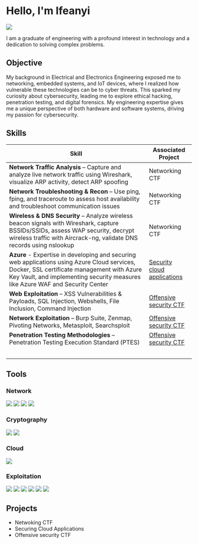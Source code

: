 # Hello, I'm Ifeanyi
<a href="www.linkedin.com/in/ifeanyi-chika-okafor-537706174"><img src="https://img.shields.io/badge/-LinkedIn-0072b1?&style=for-the-badge&logo=linkedin&logoColor=white" /></a>



I am a graduate of engineering with a profound interest in technology and a dedication to solving complex problems.
## Objective


My background in Electrical and Electronics Engineering exposed me to networking, embedded systems, and IoT devices, where I realized how vulnerable these technologies can be to cyber threats. This sparked my curiosity about cybersecurity, leading me to explore ethical hacking, penetration testing, and digital forensics. My engineering expertise gives me a unique perspective of both hardware and software systems, driving my passion for cybersecurity.

## Skills


| Skill                                         | Associated Project         |
|-----------------------------------------------|----------------------------|
| **Network Traffic Analysis** – Capture and analyze live network traffic using Wireshark, visualize ARP activity, detect ARP spoofing | Networking CTF |
| **Network Troubleshooting & Recon** – Use ping, fping, and traceroute to assess host availability and troubleshoot communication issues | Networking CTF |
| **Wireless & DNS Security** – Analyze wireless beacon signals with Wireshark, capture BSSIDs/SSIDs, assess WAP security, decrypt wireless traffic with Aircrack-ng, validate DNS records using nslookup | Networking CTF |
| **Azure** - Expertise in developing and securing web applications using Azure Cloud services, Docker, SSL certificate management with Azure Key Vault, and implementing security measures like Azure WAF and Security Center | <a href="https://google.com">Security cloud applications</a>|
| **Web Exploitation** – XSS Vulnerabilities & Payloads, SQL Injection, Webshells, File Inclusion, Command Injection | <a href="https://yourprojectlink.com">Offensive security CTF</a>|
| **Network Exploitation** – Burp Suite, Zenmap, Pivoting Networks, Metasploit, Searchsploit | <a href="https://yourprojectlink.com">Offensive security CTF</a>|
| **Penetration Testing Methodologies** – Penetration Testing Execution Standard (PTES) | <a href="https://yourprojectlink.com">Offensive security CTF</a> |
|  | <a href="https://google.com"></a>|
|          | <a href="https://google.com"></a>|
|       | <a href="https://google.com"></a>|
|                   | <a href="https://google.com"></a>|
|  | <a href="https://google.com"></a>|

## Tools


### Network
<div>
    <img src="https://img.shields.io/badge/-Wireshark-1679A7?&style=for-the-badge&logo=Wireshark&logoColor=white" />
    <img src="https://img.shields.io/badge/Aircrack--ng-FF8C00?style=for-the-badge&logo=aircrack-ng&logoColor=white" />
    <img src="https://img.shields.io/badge/-nslookup-0095D9?&style=for-the-badge&logo=Microsoft&logoColor=white" />
    <img src="https://img.shields.io/badge/Snort-EE0000?style=for-the-badge&logo=Snort&logoColor=white" />
    
</div>

### Cryptography
<div>
    <img src="https://img.shields.io/badge/OpenSSL-8C8C8C?style=for-the-badge&logo=OpenSSL&logoColor=white" />
    <img src="https://img.shields.io/badge/Hashcat-FF6347?style=for-the-badge&logo=Hashcat&logoColor=white" />
</div>

### Cloud
<div>
    <img src="https://img.shields.io/badge/-Microsoft_Azure-0078D4?&style=for-the-badge&logo=Microsoft&logoColor=white" />
</div>

### Exploitation
<div>
    <img src="https://img.shields.io/badge/-Burp%20Suite-FD5C5C?&style=for-the-badge&logo=Burp%20Suite&logoColor=white" />
    <img src="https://img.shields.io/badge/-Webshells-FF5722?&style=for-the-badge&logo=Shell&logoColor=white" />
    <img src="https://img.shields.io/badge/-Searchsploit-009688?&style=for-the-badge&logo=GitHub&logoColor=white" />
    <img src="https://img.shields.io/badge/-Metasploit-039BE5?&style=for-the-badge&logo=Metasploit&logoColor=white" />
    <img src="https://img.shields.io/badge/-Zenmap-8E24AA?&style=for-the-badge&logo=Nmap&logoColor=white" />
    <img src="https://img.shields.io/badge/Nessus-00BFFF?style=for-the-badge&logo=Nessus&logoColor=white" />


</div>

<!--### SIEM
<div>
    <img src="https://img.shields.io/badge/-Microsoft_Sentinel-0078D4?&style=for-the-badge&logo=Microsoft&logoColor=white" />
    <img src="https://img.shields.io/badge/-Splunk-000000?&style=for-the-badge&logo=Splunk&logoColor=white" />
    <img src="https://img.shields.io/badge/-Elastic-005571?&style=for-the-badge&logo=Elastic&logoColor=white" />
</div>

### Forensics
<div>
    <img src="https://img.shields.io/badge/-Microsoft_Azure-0078D4?&style=for-the-badge&logo=Microsoft&logoColor=white" />
</div>
-->

<!-- ### Certifications 

<div>
<img src="https://img.shields.io/badge/-Security%2B-FF0000?&style=for-the-badge&logo=CompTIA&logoColor=white" />
<img src="https://img.shields.io/badge/-Network%2B-007ACC?&style=for-the-badge&logo=CompTIA&logoColor=white" />
<img src="https://img.shields.io/badge/-A%2B-4D4D4D?&style=for-the-badge&logo=CompTIA&logoColor=white" />
<img src="https://img.shields.io/badge/-CDSA-006400?&style=for-the-badge&logoColor=white" />
<img src="https://img.shields.io/badge/-CCD-000080?&style=for-the-badge&logoColor=white" />
</div>
-->
## Projects
- Netwoking CTF
- Securing Cloud Applications
- Offensive security CTF
<!-- -  Building a Security Monitoring Environment
-  BootCon
